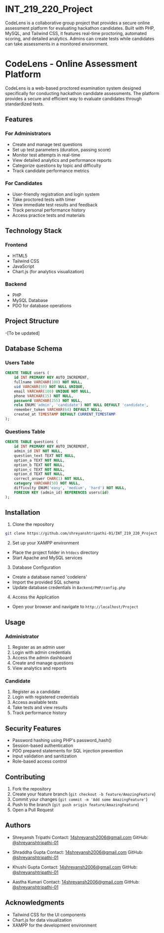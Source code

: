 # INT_219_220_Project
CodeLens is a collaborative group project that provides a secure online assessment platform for evaluating hackathon candidates. Built with PHP, MySQL, and Tailwind CSS, it features real-time proctoring, automated scoring, and detailed analytics. Admins can create tests while candidates can take assessments in a monitored environment.

# CodeLens - Online Assessment Platform

CodeLens is a web-based proctored examination system designed specifically for conducting hackathon candidate assessments. The platform provides a secure and efficient way to evaluate candidates through standardized tests.

## Features

### For Administrators
- Create and manage test questions
- Set up test parameters (duration, passing score)
- Monitor test attempts in real-time
- View detailed analytics and performance reports
- Categorize questions by topic and difficulty
- Track candidate performance metrics

### For Candidates
- User-friendly registration and login system
- Take proctored tests with timer
- View immediate test results and feedback
- Track personal performance history
- Access practice tests and materials

## Technology Stack

### Frontend
- HTML5
- Tailwind CSS
- JavaScript
- Chart.js (for analytics visualization)

### Backend
- PHP
- MySQL Database
- PDO for database operations

## Project Structure
-[To be updated]


## Database Schema

### Users Table
```sql
CREATE TABLE users (
    id INT PRIMARY KEY AUTO_INCREMENT,
    fullname VARCHAR(100) NOT NULL,
    uid VARCHAR(50) NOT NULL UNIQUE,
    email VARCHAR(100) UNIQUE NOT NULL,
    phone VARCHAR(15) NOT NULL,
    password VARCHAR(255) NOT NULL,
    role ENUM('admin', 'candidate') NOT NULL DEFAULT 'candidate',
    remember_token VARCHAR(64) DEFAULT NULL,
    created_at TIMESTAMP DEFAULT CURRENT_TIMESTAMP
);
```

### Questions Table
```sql
CREATE TABLE questions (
    id INT PRIMARY KEY AUTO_INCREMENT,
    admin_id INT NOT NULL,
    question_text TEXT NOT NULL,
    option_a TEXT NOT NULL,
    option_b TEXT NOT NULL,
    option_c TEXT NOT NULL,
    option_d TEXT NOT NULL,
    correct_answer CHAR(1) NOT NULL,
    category VARCHAR(50) NOT NULL,
    difficulty ENUM('easy', 'medium', 'hard') NOT NULL,
    FOREIGN KEY (admin_id) REFERENCES users(id)
);
```

## Installation

1. Clone the repository
```bash
git clone https://github.com/shreyanshtripathi-01/INT_219_220_Project
```

2. Set up your XAMPP environment
- Place the project folder in `htdocs` directory
- Start Apache and MySQL services

3. Database Configuration
- Create a database named 'codelens'
- Import the provided SQL schema
- Update database credentials in `Backend/PHP/config.php`

4. Access the Application
- Open your browser and navigate to `http://localhost/Project`

## Usage

### Administrator
1. Register as an admin user
2. Login with admin credentials
3. Access the admin dashboard
4. Create and manage questions
5. View analytics and reports

### Candidate
1. Register as a candidate
2. Login with registered credentials
3. Access available tests
4. Take tests and view results
5. Track performance history

## Security Features

- Password hashing using PHP's password_hash()
- Session-based authentication
- PDO prepared statements for SQL injection prevention
- Input validation and sanitization
- Role-based access control

## Contributing

1. Fork the repository
2. Create your feature branch (`git checkout -b feature/AmazingFeature`)
3. Commit your changes (`git commit -m 'Add some AmazingFeature'`)
4. Push to the branch (`git push origin feature/AmazingFeature`)
5. Open a Pull Request

## Authors

- Shreyansh Tripathi
  Contact: 14shreyansh2006@gmail.com
  GitHub: [@shreyanshtripathi-01](https://github.com/shreyanshtripathi-01)

- Shraddha Gupta
  Contact: 14shreyansh2006@gmail.com
  GitHub: [@shreyanshtripathi-01](https://github.com/shreyanshtripathi-01)

- Khushi Gupta
  Contact: 14shreyansh2006@gmail.com
  GitHub: [@shreyanshtripathi-01](https://github.com/shreyanshtripathi-01)

- Aastha Kumari
  Contact: 14shreyansh2006@gmail.com
  GitHub: [@shreyanshtripathi-01](https://github.com/shreyanshtripathi-01)

## Acknowledgments

- Tailwind CSS for the UI components
- Chart.js for data visualization
- XAMPP for the development environment
